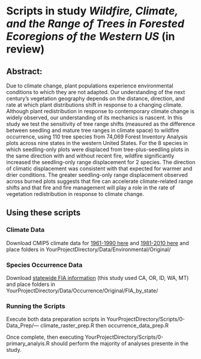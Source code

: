 # Scripts in study *Wildfire, Climate, and the Range of Trees in Forested Ecoregions of the Western US* (in review)
## Abstract:
Due to climate change, plant populations experience environmental conditions to which they are not adapted. Our understanding of the next century’s vegetation geography depends on the distance, direction, and rate at which plant distributions shift in response to a changing climate. Although plant redistribution in response to contemporary climate change is widely observed, our understanding of its mechanics is nascent. In this study we test the sensitivity of tree range shifts (measured as the difference between seedling and mature tree ranges in climate space) to wildfire occurrence, using 110 tree species from 74,069 Forest Inventory Analysis plots across nine states in the western United States. For the 8 species in which seedling-only plots were displaced from tree-plus-seedling plots in the same direction with and without recent fire, wildfire significantly increased the seedling-only range displacement for 2 species. The direction of climatic displacement was consistent with that expected for  warmer and drier conditions. The greater seedling-only range displacement observed across burned plots suggests that fire can accelerate climate-related range shifts and that fire and fire management will play a role in the rate of vegetation redistribution in response to climate change.

## Using these scripts
### Climate Data
Download CMIP5 climate data for [1961-1990 here](http://www.cacpd.org/climate_normals/NA_NORM_6190_Bioclim_netCDF.7z) and [1981-2010 here](http://www.cacpd.org/climate_normals/NA_NORM_8110_Bioclim_netCDF.7z) and place folders in YourProjectDirectory/Data/Environmental/Original/

### Species Occurrence Data
Download [statewide FIA information](https://apps.fs.usda.gov/fia/datamart/CSV/datamart_csv.html) (this study used CA, OR, ID, WA, MT) and place folders in YourProjectDirectory/Data/Occurrence/Original/FIA_by_state/

### Running the Scripts
Execute both data preparation scripts in YourProjectDirectory/Scripts/0-Data_Prep/–– climate_raster_prep.R then occurrence_data_prep.R

Once complete, then executing YourProjectDirectory/Scripts/0-primary_analyis.R should perform the majority of analyses presente in the study.
